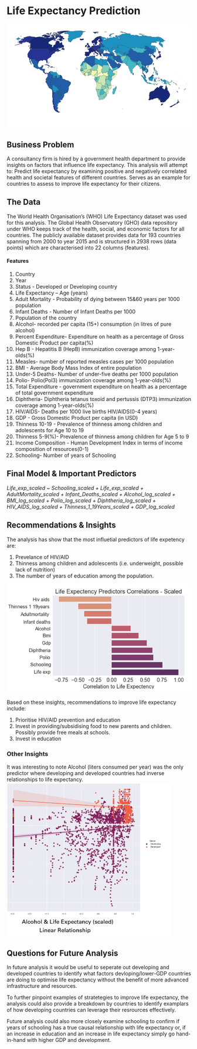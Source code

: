 # Life Expectancy Prediction


![LE Map](LE_.png)

## Business Problem 
A consultancy firm is hired by a government health department to provide insights on factors that influence life expectancy. This analysis will attempt to:
Predict life expectancy by examining positive and negatively correlated health and societal features of different countries. 
Serves as an example for countries to assess to improve life expectancy for their citizens.


## The Data 

The  World Health Organisation’s (WHO) Life Expectancy dataset was used for this analysis. 
The Global Health Observatory (GHO) data repository under WHO keeps track of the health, social, and economic factors for all countries. 
The publicly available dataset provides data for 193 countries spanning from 2000 to year 2015 and is structured in 2938 rows (data points) which are characterised into 22 columns (features). 

#### Features 
1. Country
2. Year
3. Status - Developed or Developing country
4. Life Expectancy – Age (years)
5. Adult Mortality - Probability of dying between 15&60 years per 1000 population
6. Infant Deaths - Number of Infant Deaths per 1000
7. Population of the country 
8. Alcohol- recorded per capita (15+) consumption (in litres of pure alcohol)
9. Percent Expenditure- Expenditure on health as a percentage of Gross Domestic Product per capita(%)
10. Hep B - Hepatitis B (HepB) immunization coverage among 1-year-olds(%)
11. Measles- number of reported measles cases per 1000 population
12. BMI - Average Body Mass Index of entire population
13. Under-5 Deaths- Number of under-five deaths per 1000 population
14. Polio- Polio(Pol3) immunization coverage among 1-year-olds(%)
15. Total Expenditure - government expenditure on health as a percentage of total government expenditure
16. Diphtheria- Diphtheria tetanus toxoid and pertussis (DTP3) immunization coverage among 1-year-olds(%)
17. HIV/AIDS- Deaths per 1000 live births HIV/AIDS(0-4 years)
18. GDP - Gross Domestic Product per capita (in USD)
19. Thinness 10-19 - Prevalence of thinness among children and adolescents for Age 10 to 19     
20. Thinness 5-9(%)- Prevalence of thinness among children for Age 5 to 9
21. Income Composition - Human Development Index in terms of income composition of resources(0-1)
22. Schooling- Number of years of Schooling


## Final Model & Important Predictors 
*Life_exp_scaled  ~  Schooling_scaled + Life_exp_scaled +  AdultMortality_scaled +   Infant_Deaths_scaled + Alcohol_log_scaled + BMI_log_scaled + Polio_log_scaled + Diphtheria_log_scaled + HIV_AIDS_log_scaled + Thinness_1_19Years_scaled + GDP_log_scaled*





## Recommendations & Insights 

The analysis has show that the most influetial predictors of life expetency are:  
1. Prevelance of HIV/AID 
2. Thinness among children and adolescents (i.e. underweight, possible lack of nutrition)
3. The number of years of education among the population. 

![Correlations](Feature_correlations_scaled_.png) 

Based on these insights, recommendations to improve life expectancy include:
1. Prioritise HIV/AID prevention and education  
2. Invest in providing/subsidising food to new parents and children. Possibly provide free meals at schools. 
3. Invest in education 


### Other Insights 

It was interesting to note Alcohol (liters consumed per year) was the only predictor where developing and developed countries had inverse relationships to life expectancy. 
<img src="Alcohol_LR.png" width="450" height="420">

## Questions for Future Analysis 
In future analysis it would be useful to seperate out developing and developed countries to identify what factors devloping/lower-GDP countries are doing to optimise life expectancy without the benefit of more advanced infrastructure and resources. 

To further pinpoint examples of stratetegies to improve life expectancy, the analysis could also provide a breakdown by countries to identify examplars of how developing countries can leverage their resrources effectively. 

Future analysis could also more closely examine schooling to confirm if years of schooling has a true causal relationship with life expectancy or, if an increase in education and an increase in life expectancy simply go hand-in-hand with higher GDP and development. 


